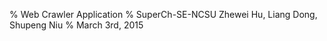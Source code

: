 % Web Crawler Application 
% SuperCh-SE-NCSU
  Zhewei Hu, Liang Dong, Shupeng Niu
% March 3rd, 2015

